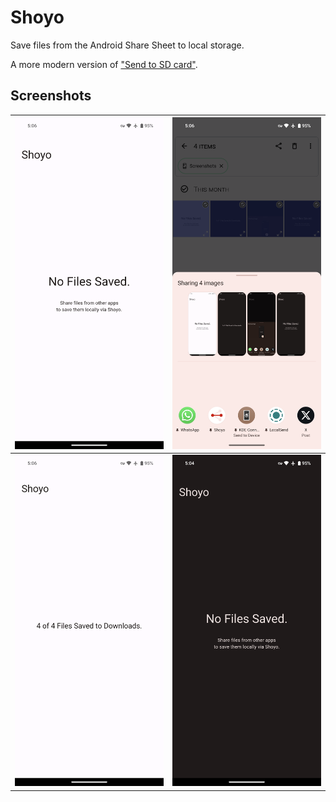 # Shoyo

Save files from the Android Share Sheet to local storage.

A more modern version of ["Send to SD card"](https://f-droid.org/packages/ru.gelin.android.sendtosd/).

## Screenshots

| <img src="./assets/screenshots/1.before_share.png" alt="Before Sharing" /> | <img src="./assets/screenshots/2.during_share.png" alt="Sharing" />           |
| ------------------------------------------------------ | ----------------------------------------------------------------------- |
| <img src="./assets/screenshots/3.after_share.png" alt="After Sharing" />   | <img src="./assets/screenshots/4.dark_mode.png" alt="Dark Theme" /> |
